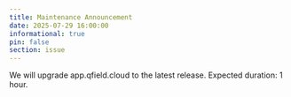 ```yaml
---
title: Maintenance Announcement 
date: 2025-07-29 16:00:00
informational: true
pin: false
section: issue
---
```


We will upgrade app.qfield.cloud to the latest release.
Expected duration: 1 hour.
